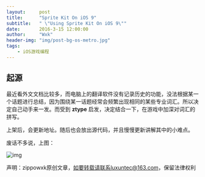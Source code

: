 ```yaml
---
layout:     post
title:      "Sprite Kit On iOS 9"
subtitle:   " \"Using Sprite Kit On iOS 9\""
date:       2016-3-15 12:00:00
author:     "Wxk"
header-img: "img/post-bg-os-metro.jpg"
tags:
    - iOS游戏编程
---
```



## 起源

最近看外文文档比较多，而电脑上的翻译软件没有记录历史的功能，没法根据某一个话题进行总结，因为围绕某一话题经常会频繁出现相同的某些专业词汇。所以决定自己动手来一发。而受到 __ztype__ 启发，决定结合一下，在游戏中加深对词汇的拼写。

上架后，会更新地址。随后也会放出源代码，并且慢慢更新讲解其中的小难点。

 废话不多说，上图：

![img][image-1]

<!--
<video id="video" controls="" preload="none" poster="http://media.w3.org/2010/05/sintel/poster.png">
      <source id="mp4" src="http://media.w3.org/2010/05/sintel/trailer.mp4" type="video/mp4">
      <source id="webm" src="http://media.w3.org/2010/05/sintel/trailer.webm" type="video/webm">
      <source id="ogv" src="http://media.w3.org/2010/05/sintel/trailer.ogv" type="video/ogg">
      <p>Your user agent does not support the HTML5 Video element.</p>
    </video>
    
    -->

声明：zippowxk原创文章，如要转载请联系luxuntec@163.com，保留法律权利

[image-1]:	http://imgchr.com/images/bug3.gif